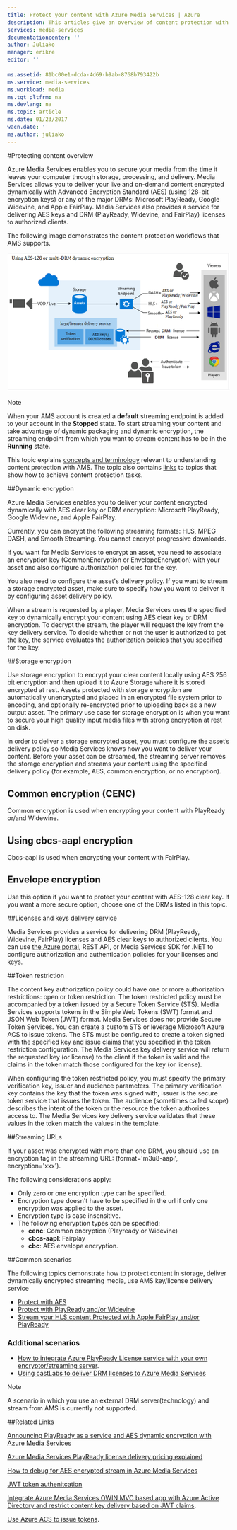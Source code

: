 ```yaml
---
title: Protect your content with Azure Media Services | Azure
description: This articles give an overview of content protection with Media Services.
services: media-services
documentationcenter: ''
author: Juliako
manager: erikre
editor: ''

ms.assetid: 81bc00e1-dcda-4d69-b9ab-8768b793422b
ms.service: media-services
ms.workload: media
ms.tgt_pltfrm: na
ms.devlang: na
ms.topic: article
ms.date: 01/23/2017
wacn.date: ''
ms.author: juliako
---
```


#Protecting content overview

Azure Media Services enables you to secure your media from the time it leaves your computer through storage, processing, and delivery. Media Services allows you to deliver your live and on-demand content encrypted dynamically with Advanced Encryption Standard (AES) (using 128-bit encryption keys) or any of the major DRMs: Microsoft PlayReady, Google Widevine, and Apple FairPlay. Media Services also provides a service for delivering AES keys and DRM (PlayReady, Widevine, and FairPlay) licenses to authorized clients. 

The following image demonstrates the content protection workflows that AMS supports. 

![Protect with PlayReady](./media/media-services-content-protection-overview/media-services-content-protection-with-multi-drm.png)

>[!NOTE]
>When your AMS account is created a **default** streaming endpoint is added to your account in the **Stopped** state. To start streaming your content and take advantage of dynamic packaging and dynamic encryption, the streaming endpoint from which you want to stream content has to be in the **Running** state. 

This topic explains [concepts and terminology](./media-services-content-protection-overview.md) relevant to understanding content protection with AMS. The topic also contains [links](./media-services-content-protection-overview.md#common-scenarios) to topics that show how to achieve content protection tasks. 

##Dynamic encryption

Azure Media Services enables you to deliver your content encrypted  dynamically with AES clear key or DRM encryption: Microsoft PlayReady, Google Widevine, and Apple FairPlay.

Currently, you can encrypt the following streaming formats: HLS, MPEG DASH, and Smooth Streaming. You cannot encrypt progressive downloads.

If you want for Media Services to encrypt an asset, you need to associate an encryption key (CommonEncryption or EnvelopeEncryption) with your asset and also configure authorization policies for the key.

You also need to configure the asset's delivery policy. If you want to stream a storage encrypted asset, make sure to specify how you want to deliver it by configuring asset delivery policy.

When a stream is requested by a player, Media Services uses the specified key to dynamically encrypt your content using AES clear key or DRM encryption. To decrypt the stream, the player will request the key from the key delivery service. To decide whether or not the user is authorized to get the key, the service evaluates the authorization policies that you specified for the key.

##Storage encryption

Use storage encryption to encrypt your clear content locally using AES 256 bit encryption and then upload it to Azure Storage where it is stored encrypted at rest. Assets protected with storage encryption are automatically unencrypted and placed in an encrypted file system prior to encoding, and optionally re-encrypted prior to uploading back as a new output asset. The primary use case for storage encryption is when you want to secure your high quality input media files with strong encryption at rest on disk.

In order to deliver a storage encrypted asset, you must configure the asset’s delivery policy so Media Services knows how you want to deliver your content. Before your asset can be streamed, the streaming server removes the storage encryption and streams your content using the specified delivery policy (for example, AES, common encryption, or no encryption).

## Common encryption (CENC)

Common encryption is used when encrypting your content with PlayReady or/and Widewine.

## Using cbcs-aapl encryption

Cbcs-aapl is used when encrypting your content with FairPlay.

## Envelope encryption 

Use this option if you want to protect your content with AES-128 clear key. If you want a more secure option, choose one of the DRMs listed in this topic. 

##Licenses and keys delivery service

Media Services provides a service for delivering DRM (PlayReady, Widevine, FairPlay) licenses and AES clear keys to authorized clients. You can use [the Azure portal](./media-services-portal-protect-content.md), REST API, or Media Services SDK for .NET to configure authorization and authentication policies for your licenses and keys.

##Token restriction

The content key authorization policy could have one or more authorization restrictions: open or token restriction. The token restricted policy must be accompanied by a token issued by a Secure Token Service (STS). Media Services supports tokens in the Simple Web Tokens (SWT) format and JSON Web Token (JWT) format. Media Services does not provide Secure Token Services. You can create a custom STS or leverage Microsoft Azure ACS to issue tokens. The STS must be configured to create a token signed with the specified key and issue claims that you specified in the token restriction configuration. The Media Services key delivery service will return the requested key (or license) to the client if the token is valid and the claims in the token match those configured for the key (or license).

When configuring the token restricted policy, you must specify the primary verification key, issuer and audience parameters. The primary verification key contains the key that the token was signed with, issuer is the secure token service that issues the token. The audience (sometimes called scope) describes the intent of the token or the resource the token authorizes access to. The Media Services key delivery service validates that these values in the token match the values in the template.

##Streaming URLs

If your asset was encrypted with more than one DRM, you should use an encryption tag in the streaming URL: (format='m3u8-aapl', encryption='xxx').

The following considerations apply:

- Only zero or one encryption type can be specified.
- Encryption type doesn't have to be specified in the url if only one encryption was applied to the asset.
- Encryption type is case insensitive.
- The following encryption types can be specified:  
    - **cenc**:  Common encryption (Playready or Widevine)
    - **cbcs-aapl**: Fairplay
    - **cbc**: AES envelope encryption.

##Common scenarios

The following topics demonstrate how to protect content in storage, deliver dynamically encrypted streaming media, use AMS key/license delivery service

- [Protect with AES](./media-services-protect-with-aes128.md) 
- [Protect with PlayReady and/or Widevine ](./media-services-protect-with-drm.md)
- [Stream your HLS content Protected with Apple FairPlay and/or PlayReady](./media-services-protect-hls-with-fairplay.md)

### Additional scenarios

- [How to integrate Azure PlayReady License service with your own encryptor/streaming server](http://mingfeiy.com/integrate-azure-playready-license-service-encryptorstreaming-server).
- [Using castLabs to deliver DRM licenses to Azure Media Services](./media-services-castlabs-integration.md)

>[!NOTE]
>A scenario in which you use an external DRM server(technology) and stream from AMS is currently not supported.

##Related Links

[Announcing PlayReady as a service and AES dynamic encryption with Azure Media Services](http://mingfeiy.com/playready)

[Azure Media Services PlayReady license delivery pricing explained](http://mingfeiy.com/playready-pricing-explained-in-azure-media-services)

[How to debug for AES encrypted stream in Azure Media Services](http://mingfeiy.com/debug-aes-encrypted-stream-azure-media-services)

[JWT token authenitcation](http://www.gtrifonov.com/2015/01/03/jwt-token-authentication-in-azure-media-services-and-dynamic-encryption/)

[Integrate Azure Media Services OWIN MVC based app with Azure Active Directory and restrict content key delivery based on JWT claims](http://www.gtrifonov.com/2015/01/24/mvc-owin-azure-media-services-ad-integration/).

[Use Azure ACS to issue tokens](http://mingfeiy.com/acs-with-key-services).

[content-protection]: ./media/media-services-content-protection-overview/media-services-content-protection.png